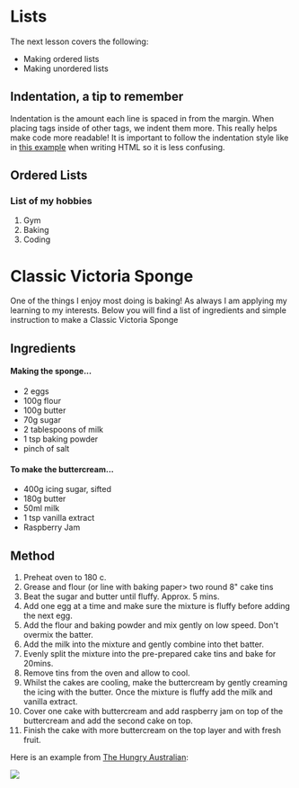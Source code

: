 
<html>
	<head>
	  <title>Lists</title>	
	</head>
	<body>
		<h1>Lists</h1>
	 	<p>The next lesson covers the following:</p>
	 	<ul>
	 		<li>Making ordered lists</li>
			<li>Making unordered lists</li>
		</ul>
         	<h2>Indentation, a tip to remember</h2>
       		<p>Indentation is the amount each line is spaced in from the margin. When placing tags inside of other tags, we indent them more. This really helps make code more readable! It is important to follow the indentation style like in <a href="https://www.codecademy.com/en/courses/web-beginner-en-y2Yjd/0/2?curriculum_id=50579fb998b470000202dc8b" target="_blank">this example</a> when writing HTML so it is less confusing.</p>
    		<h2>Ordered Lists</h2>
    		<h3>List of my hobbies</h3>
		<ol>
		   	<li>Gym</li>
		   	<li>Baking</li>
		   	<li>Coding</li>
		</ol>
		<h1>Classic Victoria Sponge</h1>
	        <p>One of the things I enjoy most doing is baking! As always I am applying my learning to my interests. Below you will find a list of ingredients and simple instruction to make a Classic Victoria Sponge</p>
	        <h2>Ingredients</h2>
	        <h4>Making the sponge...</h4>
	        <ul>
	       		<li>2 eggs</li>
	        	<li>100g flour</li>
	        	<li>100g butter</li>
	        	<li>70g sugar</li>
	        	<li>2 tablespoons of milk</li>
	        	<li>1 tsp baking powder</li>
	        	<li>pinch of salt</li>
	    	</ul>
	    	<h4>To make the buttercream...</h4>
	  	<ul>
	       		<li>400g icing sugar, sifted</li>
	        	<li>180g butter</li>
	        	<li>50ml milk</li>
	        	<li>1 tsp vanilla extract</li>
	       		<li>Raspberry Jam</li>
	   	</ul>
	    	<h2>Method</h2>
	    	<ol>
	        	<li>Preheat oven to 180 c.</li>
	        	<li>Grease and flour (or line with baking paper> two round 8" cake tins</li>
	        	<li>Beat the sugar and butter until fluffy. Approx. 5 mins.</li>
	        	<li>Add one egg at a time and make sure the mixture is fluffy before adding the next egg.</li>
	        	<li>Add the flour and baking powder and mix gently on low speed. Don't overmix the batter.</li>
	        	<li>Add the milk into the mixture and gently combine into thet batter.</li>
	        	<li>Evenly split the mixture into the pre-prepared cake tins and bake for 20mins.</li>
	        	<li>Remove tins from the oven and allow to cool.</li>
	        	<li>Whilst the cakes are cooling, make the buttercream by gently creaming the icing with the butter. Once the mixture is fluffy add the milk and vanilla extract.</li>
	        	<li>Cover one cake with buttercream and add raspberry jam on top of the buttercream and add the second cake on top.</li>
	       		<li>Finish the cake with more buttercream on the top layer and with fresh fruit.</li>
	  	</ol>
	  	<p>Here is an example from
			<a href="https://hungryaustralian.com" target="_blank">The Hungry Australian</a>:
		</p>
	  	<a href="https://hungryaustralian.com">
	       		<img src="https://hungryaustralian.com/wp-content/uploads/2013/12/DSC_032111.jpg" />
	  	</a>
	</body>
</html>
